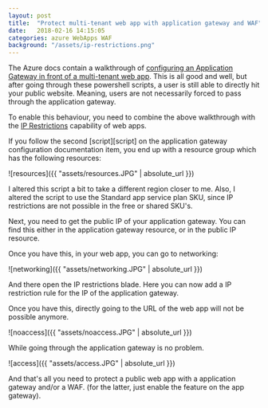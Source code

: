 ```yaml
---
layout: post
title:  "Protect multi-tenant web app with application gateway and WAF"
date:   2018-02-16 14:15:05
categories: azure WebApps WAF
background: "/assets/ip-restrictions.png"
---
```

The Azure docs contain a walkthrough of [configuring an Application Gateway in front of a multi-tenant web app][walkthrough]. This is all good and well, but after going through these powershell scripts, a user is still able to directly hit your public website. Meaning, users are not necessarily forced to pass through the application gateway. 

To enable this behaviour, you need to combine the above walkthrough with the [IP Restrictions][iprestrictions] capability of web apps. 

If you follow the second [script][script] on the application gateway configuration documentation item, you end up with a resource group which has the following resources:

![resources]({{ "assets/resources.JPG" | absolute_url }})

I altered this script a bit to take a different region closer to me. Also, I altered the script to use the Standard app service plan SKU, since IP restrictions are not possible in the free or shared SKU's. 

Next, you need to get the public IP of your application gateway. You can find this either in the application gateway resource, or in the public IP resource. 

Once you have this, in your web app, you can go to networking:

![networking]({{ "assets/networking.JPG" | absolute_url }})

And there open the IP restrictions blade. Here you can now add a IP restriction rule for the IP of the application gateway. 

Once you have this, directly going to the URL of the web app will not be possible anymore.

![noaccess]({{ "assets/noaccess.JPG" | absolute_url }})

While going through the application gateway is no problem.

![access]({{ "assets/access.JPG" | absolute_url }})

And that's all you need to protect a public web app with a application gateway and/or a WAF. (for the latter, just enable the feature on the app gateway). 


[walkthrough]:      https://docs.microsoft.com/en-us/azure/application-gateway/application-gateway-web-app-powershell
[iprestrictions]:   https://docs.microsoft.com/en-us/azure/app-service/app-service-ip-restrictions